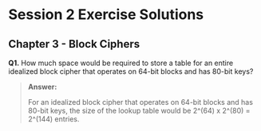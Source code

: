 # Session 2 Exercise Solutions

## Chapter 3 - Block Ciphers

**Q1.** How much space would be required to store a table for an entire idealized block cipher that operates on 64-bit blocks and has 80-bit keys?

>**Answer:**
>
> For an idealized block cipher that operates on 64-bit blocks and has 80-bit keys, the size of the lookup table would be 2^(64) x 2^(80) = 2^(144) entries.

